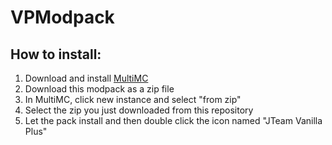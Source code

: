 # VPModpack
## How to install:
<ol>
  <li>Download and install <a href="https://multimc.org/">MultiMC</a></li>
  <li>Download this modpack as a zip file</li>
  <li>In MultiMC, click new instance and select "from zip"</li>
  <li>Select the zip you just downloaded from this repository</li>
  <li>Let the pack install and then double click the icon named "JTeam Vanilla Plus"</li>
</ol>
